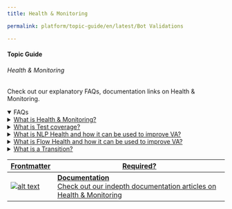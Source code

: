 ```yaml
---
title: Health & Monitoring

permalink: platform/topic-guide/en/latest/Bot Validations

---
```


#### Topic Guide
###### Health & Monitoring

 Check out our explanatory FAQs, documentation links on Health & Monitoring.

<details open>
  <summary>FAQs
  </summary>
 <a class="nested-accordian-link" target="_blank" href="https://developer.kore.ai/docs/bots/analyzing-your-bot/health-and-monitoring-dashboard/">

  <details class="nested-details">
 
  <summary>What is Health & Monitoring?
  </summary>

 
The Health & Monitoring provides a summary of the NLP and Flow performance of the bot. You can view the accuracy, test coverage, test results, and recommendations to improve the training from here. 
  </details>
 </a>


  <a class="nested-accordian-link" target="_blank" href="https://developer.kore.ai/docs/bots/analyzing-your-bot/health-and-monitoring-dashboard/">
 
  <details class="nested-details">
 
  <summary>What is Test coverage?
  </summary>

 
 Test Coverage refers to the number of components covered by the test cases defined in the bot. For example, the Test Coverage for Dialog intents refers to the number of Dialog Intents tested in one or more Test suites.  

  </details>
 </a>

<a class="nested-accordian-link" target="_blank" href="https://developer.kore.ai/docs/bots/analyzing-your-bot/flow-health-dashboard/">
 
  <details class="nested-details">
 
  <summary>What is NLP Health and how it can be used to improve VA?
  </summary>


 
  NLP Health provides insights on your current NLP performance and suggests ways to improve it. It gives you test results (accuracy, F1 score) and a path to identify problem areas, as well as recommendations to correct them. It also provides details on the intent test coverage, helping you identify intents that are not covered so you can add test cases. 




  </details>
 </a>




<a class="nested-accordian-link" target="_blank" href="https://developer.kore.ai/docs/bots/analyzing-your-bot/flow-health-dashboard/">
 
  <details class="nested-details">
 
  <summary>What is Flow Health and how it can be used to improve VA?
  </summary>


 
   Flow Health helps you understand the transitions and Intent coverage so that you can add more test cases for not covered transitions and intents . It also provides the breakdown and analysis of Conversation Testing results so that you can easily drill down into failed test case and improve conversation accuracy. 




  </details>
 </a>


<a class="nested-accordian-link" target="_blank" href="https://developer.kore.ai/docs/bots/analyzing-your-bot/flow-health-dashboard/">
 
  <details class="nested-details">
 
  <summary>What is a Transition?
  </summary>


 
  Transition is a logical step in dialog flow from one node to another as per the bot definition. For example, consider the “Flight Ticket Booking” dialog, the flow is defined to ask the user for ‘Source City’ followed by ‘Destination city’. So, there is a transition from Entity (SourceCity) to Entity (DestinationCity). Likewise, a dialog task can have any number of Valid Transitions.




  </details>
 </a>

  

 </details>

 <a class="doc-link" target="_blank" href="https://developer.kore.ai/docs/bots/analyzing-your-bot/health-and-monitoring-dashboard/">
 

| Frontmatter | Required? |
|-------------|-------------|
| ![alt text](images/docIcon.svg "Title") | **Documentation**  <br /> Check out our indepth documentation articles on Health & Monitoring | 


</a>
